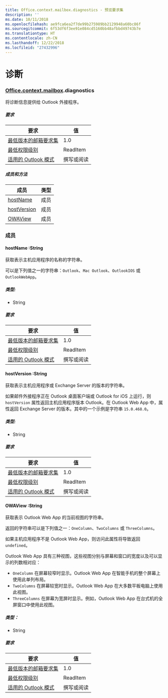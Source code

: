 ```yaml
---
title: Office.context.mailbox.diagnostics - 预览要求集
description: ''
ms.date: 10/11/2018
ms.openlocfilehash: ae9fca6ea2f7de99b275989bb2129948a60bc86f
ms.sourcegitcommit: 6f53df6f3ee91e084cd5160bb48afbbd49743b7e
ms.translationtype: HT
ms.contentlocale: zh-CN
ms.lasthandoff: 12/22/2018
ms.locfileid: "27432996"
---
```

# <a name="diagnostics"></a>诊断

### <a name="officeofficemdcontextofficecontextmdmailboxofficecontextmailboxmddiagnostics"></a>[Office](Office.md)[.context](Office.context.md)[.mailbox](Office.context.mailbox.md).diagnostics

将诊断信息提供给 Outlook 外接程序。

##### <a name="requirements"></a>要求

|要求| 值|
|---|---|
|[最低版本的邮箱要求集](/office/dev/add-ins/reference/requirement-sets/outlook-api-requirement-sets)| 1.0|
|[最低权限级别](https://docs.microsoft.com/outlook/add-ins/understanding-outlook-add-in-permissions)| ReadItem|
|[适用的 Outlook 模式](https://docs.microsoft.com/outlook/add-ins/#extension-points)| 撰写或阅读|

##### <a name="members-and-methods"></a>成员和方法

| 成员 | 类型 |
|--------|------|
| [hostName](#hostname-string) | 成员 |
| [hostVersion](#hostversion-string) | 成员 |
| [OWAView](#owaview-string) | 成员 |

### <a name="members"></a>成员

####  <a name="hostname-string"></a>hostName :String

获取表示主机应用程序的名称的字符串。

可以是下列值之一的字符串：`Outlook`、`Mac Outlook`、`OutlookIOS` 或 `OutlookWebApp`。

##### <a name="type"></a>类型:

*   String

##### <a name="requirements"></a>要求

|要求| 值|
|---|---|
|[最低版本的邮箱要求集](/office/dev/add-ins/reference/requirement-sets/outlook-api-requirement-sets)| 1.0|
|[最低权限级别](https://docs.microsoft.com/outlook/add-ins/understanding-outlook-add-in-permissions)| ReadItem|
|[适用的 Outlook 模式](https://docs.microsoft.com/outlook/add-ins/#extension-points)| 撰写或阅读|

####  <a name="hostversion-string"></a>hostVersion :String

获取表示主机应用程序或 Exchange Server 的版本的字符串。

如果邮件外接程序正在 Outlook 桌面客户端或 Outlook for iOS 上运行，则 `hostVersion` 属性返回主机应用程序版本 Outlook。在 Outlook Web App 中，属性返回 Exchange Server 的版本。其中的一个示例是字符串 `15.0.468.0`。

##### <a name="type"></a>类型:

*   String

##### <a name="requirements"></a>要求

|要求| 值|
|---|---|
|[最低版本的邮箱要求集](/office/dev/add-ins/reference/requirement-sets/outlook-api-requirement-sets)| 1.0|
|[最低权限级别](https://docs.microsoft.com/outlook/add-ins/understanding-outlook-add-in-permissions)| ReadItem|
|[适用的 Outlook 模式](https://docs.microsoft.com/outlook/add-ins/#extension-points)| 撰写或阅读|

####  <a name="owaview-string"></a>OWAView :String

获取表示 Outlook Web App 的当前视图的字符串。

返回的字符串可以是下列值之一：`OneColumn`、`TwoColumns` 或 `ThreeColumns`。

如果主机应用程序不是 Outlook Web App，则访问此属性将导致返回 `undefined`。

Outlook Web App 具有三种视图，这些视图分别与屏幕和窗口的宽度以及可以显示的列数相对应：

*   `OneColumn` 在屏幕较窄时显示。Outlook Web App 在智能手机的整个屏幕上使用此单列布局。
*   `TwoColumns` 在屏幕较宽时显示。Outlook Web App 在大多数平板电脑上使用此视图。
*   `ThreeColumns` 在屏幕为宽屏时显示。例如，Outlook Web App 在台式机的全屏窗口中使用此视图。

##### <a name="type"></a>类型：

*   String

##### <a name="requirements"></a>要求

|要求| 值|
|---|---|
|[最低版本的邮箱要求集](/office/dev/add-ins/reference/requirement-sets/outlook-api-requirement-sets)| 1.0|
|[最低权限级别](https://docs.microsoft.com/outlook/add-ins/understanding-outlook-add-in-permissions)| ReadItem|
|[适用的 Outlook 模式](https://docs.microsoft.com/outlook/add-ins/#extension-points)| 撰写或阅读|